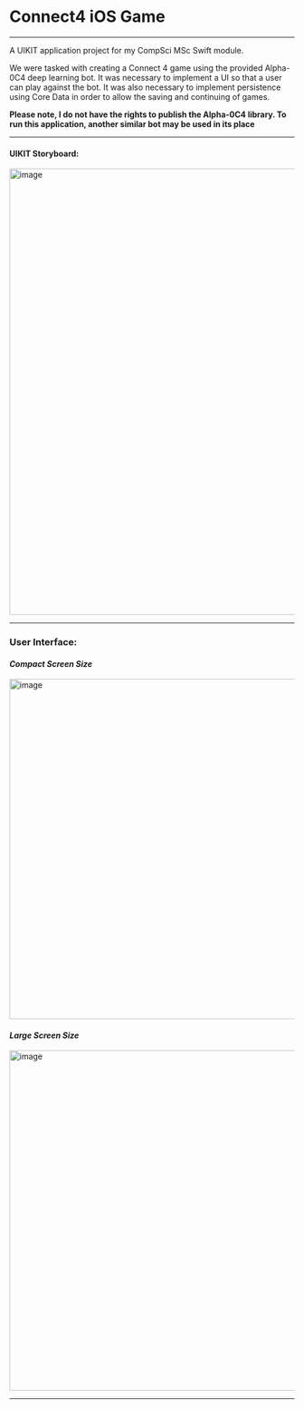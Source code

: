 # Connect4 iOS Game

---

A UIKIT application project for my CompSci MSc Swift module.

We were tasked with creating a Connect 4 game using the provided Alpha-0C4 deep learning bot. It was necessary to implement a UI so that a user can play against the bot.
It was also necessary to implement persistence using Core Data in order to allow the saving and continuing of games.

**Please note, I do not have the rights to publish the Alpha-0C4 library. To run this application, another similar bot may be used in its place**

---

#### UIKIT Storyboard:
<img width="787" alt="image" src="https://github.com/jamesclackett/iOS-Connect4-Game/assets/55019466/12ddb5ca-f164-4ed6-86a2-97c60ad5bdf8">

---

### User Interface:

#### _Compact Screen Size_

<img width="600" alt="image" src="https://github.com/jamesclackett/iOS-Connect4-Game/assets/55019466/badf86f3-16e4-4b3e-9d2b-980ce136fd9c">

#### _Large Screen Size_

<img width="600" alt="image" src="https://github.com/jamesclackett/iOS-Connect4-Game/assets/55019466/d5bccef2-4b76-4824-b122-896d891328b3">

---


